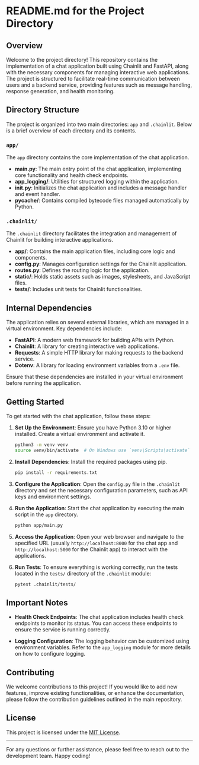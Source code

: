 # README.md for the Project Directory

## Overview

Welcome to the project directory! This repository contains the implementation of a chat application built using Chainlit and FastAPI, along with the necessary components for managing interactive web applications. The project is structured to facilitate real-time communication between users and a backend service, providing features such as message handling, response generation, and health monitoring.

## Directory Structure

The project is organized into two main directories: `app` and `.chainlit`. Below is a brief overview of each directory and its contents.

### `app/`

The `app` directory contains the core implementation of the chat application.

- **main.py**: The main entry point of the chat application, implementing core functionality and health check endpoints.
- **app_logging/**: Utilities for structured logging within the application.
- **__init__.py**: Initializes the chat application and includes a message handler and event handler.
- **__pycache__/**: Contains compiled bytecode files managed automatically by Python.

### `.chainlit/`

The `.chainlit` directory facilitates the integration and management of Chainlit for building interactive applications.

- **app/**: Contains the main application files, including core logic and components.
- **config.py**: Manages configuration settings for the Chainlit application.
- **routes.py**: Defines the routing logic for the application.
- **static/**: Holds static assets such as images, stylesheets, and JavaScript files.
- **tests/**: Includes unit tests for Chainlit functionalities.

## Internal Dependencies

The application relies on several external libraries, which are managed in a virtual environment. Key dependencies include:

- **FastAPI**: A modern web framework for building APIs with Python.
- **Chainlit**: A library for creating interactive web applications.
- **Requests**: A simple HTTP library for making requests to the backend service.
- **Dotenv**: A library for loading environment variables from a `.env` file.

Ensure that these dependencies are installed in your virtual environment before running the application.

## Getting Started

To get started with the chat application, follow these steps:

1. **Set Up the Environment**: Ensure you have Python 3.10 or higher installed. Create a virtual environment and activate it.
   ```bash
   python3 -m venv venv
   source venv/bin/activate  # On Windows use `venv\Scripts\activate`
   ```

2. **Install Dependencies**: Install the required packages using pip.
   ```bash
   pip install -r requirements.txt
   ```

3. **Configure the Application**: Open the `config.py` file in the `.chainlit` directory and set the necessary configuration parameters, such as API keys and environment settings.

4. **Run the Application**: Start the chat application by executing the main script in the `app` directory.
   ```bash
   python app/main.py
   ```

5. **Access the Application**: Open your web browser and navigate to the specified URL (usually `http://localhost:8000` for the chat app and `http://localhost:5000` for the Chainlit app) to interact with the applications.

6. **Run Tests**: To ensure everything is working correctly, run the tests located in the `tests/` directory of the `.chainlit` module:
   ```bash
   pytest .chainlit/tests/
   ```

## Important Notes

- **Health Check Endpoints**: The chat application includes health check endpoints to monitor its status. You can access these endpoints to ensure the service is running correctly.
  
- **Logging Configuration**: The logging behavior can be customized using environment variables. Refer to the `app_logging` module for more details on how to configure logging.

## Contributing

We welcome contributions to this project! If you would like to add new features, improve existing functionalities, or enhance the documentation, please follow the contribution guidelines outlined in the main repository.

## License

This project is licensed under the [MIT License](LICENSE).

---

For any questions or further assistance, please feel free to reach out to the development team. Happy coding!